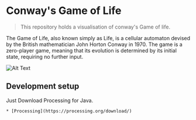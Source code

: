 # Conway's Game of Life
> This repository holds a visualisation of conway's Game of life.

The Game of Life, also known simply as Life, is a cellular automaton devised by the British mathematician John Horton Conway in 1970. The game is a zero-player game, meaning that its evolution is determined by its initial state, requiring no further input.

![Alt Text](https://github.com/vasutomar/Game-Of-Life/blob/master/Conways_game_of_life_breeder_animation.gif)

## Development setup

Just Download Processing for Java. 
```
* [Processing](https://processing.org/download/)
```
#
